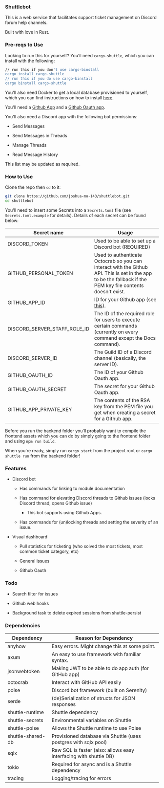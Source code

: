 ### Shuttlebot

This is a web service that facilitates support ticket management on Discord forum help channels.

Built with love in Rust.

### Pre-reqs to Use

Looking to run this for yourself? You'll need `cargo-shuttle`, which you can install with the following:

```sh
// run this if you don't use cargo-binstall
cargo install cargo-shuttle
// run this if you do use cargo-binstall
cargo binstall cargo-shuttle
```

You'll also need Docker to get a local database provisioned to yourself, which you can find instructions on how to install [here](https://docs.docker.com/get-docker/).

You'll need a [Github App](https://docs.github.com/en/apps/creating-github-apps/registering-a-github-app/registering-a-github-app) and a [Github Oauth app](https://docs.github.com/en/apps/oauth-apps/building-oauth-apps/creating-an-oauth-app).

You'll also need a Discord app with the following bot permissions:

* Send Messages

* Send Messages in Threads

* Manage Threads

* Read Message History

This list may be updated as required.


### How to Use

Clone the repo then `cd` to it: 

```sh
git clone https://github.com/joshua-mo-143/shuttlebot.git
cd shuttlebot
```

You'll need to insert some Secrets into a `Secrets.toml` file (see `Secrets.toml.example` for details). Details of each secret can be found below:

| Secret name                  | Usage                                                                                                                                                         |
|------------------------------|---------------------------------------------------------------------------------------------------------------------------------------------------------------|
| DISCORD_TOKEN                | Used to be able to set up a Discord bot (REQUIRED)                                                                                                            |
| GITHUB_PERSONAL_TOKEN        | Used to authenticate Octocrab so you can interact with the Github API.  This is set in the app to be the fallback if the PEM key file contents doesn't exist. |
| GITHUB_APP_ID                | ID for your Github app (see [this](https://docs.github.com/en/apps/creating-github-apps/registering-a-github-app/registering-a-github-app)).                  |
| DISCORD_SERVER_STAFF_ROLE_ID | The ID of the required role for users to execute certain commands (currently on every command except the Docs command).                                       |
| DISCORD_SERVER_ID            | The Guild ID of a Discord channel (basically, the server ID).                                                                                                 |
| GITHUB_OAUTH_ID              | The ID of your Github Oauth app.                                                                                                                              |
| GITHUB_OAUTH_SECRET          | The secret for your Github Oauth app.                                                                                                                         |
| GITHUB_APP_PRIVATE_KEY       | The contents of the RSA key from the PEM file you get when creating a secret for a Github app.                                                                |

Before you run the backend folder you'll probably want to compile the frontend assets which you can do by simply going to the frontend folder and using `npm run build`.

When you're ready, simply run `cargo start` from the project root or `cargo shuttle run` from the backend folder!

### Features

* Discord bot 

  * Has commands for linking to module documentation

  * Has command for elevating Discord threads to Github issues (locks Discord thread, opens Github issue)

    * This bot supports using Github Apps.

  * Has commands for (un)locking threads and setting the severity of an issue.

* Visual dashboard

  * Pull statistics for ticketing (who solved the most tickets, most common ticket category, etc)

  * General issues

  * Github Oauth

### Todo

* Search filter for issues

* Github web hooks

* Background task to delete expired sessions from shuttle-persist

### Dependencies

| Dependency        | Reason for Dependency                                             |
|-------------------|-------------------------------------------------------------------|
| anyhow            | Easy errors. Might change this at some point.                     |
| axum              | An easy to use framework with familiar syntax.                    |
| jsonwebtoken      | Making JWT to be able to do app auth (for GitHub app)             |
| octocrab          | Interact with GitHub API easily                                   |
| poise             | Discord bot framework (built on Serenity)                         |
| serde             | (de)Serialization of structs for JSON responses                   |
| shuttle-runtime   | Shuttle dependency                                                |
| shuttle-secrets   | Environmental variables on Shuttle                                |
| shuttle-poise     | Allows the Shuttle runtime to use Poise                           |
| shuttle-shared-db | Provisioned database via Shuttle (uses postgres with sqlx pool)   |
| sqlx              | Raw SQL is faster (also: allows easy interfacing with shuttle DB) |
| tokio             | Required for async and is a Shuttle dependency                    |
| tracing           | Logging/tracing for errors                                        |

